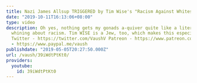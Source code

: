 ```yaml
---
title: Nazi James Allsup TRIGGERED by Tim Wise's "Racism Against Whites"
date: "2019-10-11T16:13:06+08:00"
type: video
description: Oh yes, nothing gets my gonads a-quiver quite like a literal white supremacist
  whining about racism. Tim WISE is a Jew, too, which makes this especially funny.
  Twitter - https://twitter.com/VaushV Patreon - https://www.patreon.com/vaush Donate
  - https://www.paypal.me/vaush
publishdate: "2019-05-05T20:27:50.000Z"
url: /vaush/39iWdtPtKt0/
providers:
  youtube:
    id: 39iWdtPtKt0
---
```

